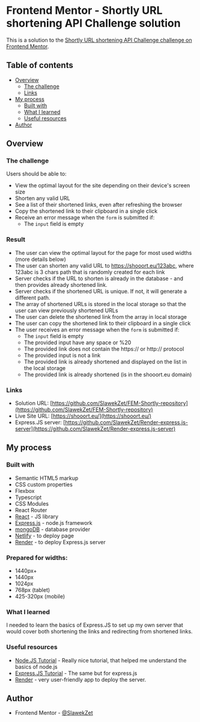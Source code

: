 # Frontend Mentor - Shortly URL shortening API Challenge solution

This is a solution to the [Shortly URL shortening API Challenge challenge on Frontend Mentor](https://www.frontendmentor.io/challenges/url-shortening-api-landing-page-2ce3ob-G).

## Table of contents

- [Overview](#overview)
  - [The challenge](#the-challenge)
  - [Links](#links)
- [My process](#my-process)
  - [Built with](#built-with)
  - [What I learned](#what-i-learned)
  - [Useful resources](#useful-resources)
- [Author](#author)

## Overview

### The challenge

Users should be able to:

- View the optimal layout for the site depending on their device's screen size
- Shorten any valid URL
- See a list of their shortened links, even after refreshing the browser
- Copy the shortened link to their clipboard in a single click
- Receive an error message when the `form` is submitted if:
  - The `input` field is empty

### Result

- The user can view the optimal layout for the page for most used widths (more details below)
- The user can shorten any valid URL to https://shooort.eu/123abc, where 123abc is 3 chars path that is randomly created for each link
- Server checks if the URL to shorten is already in the database - and then provides already shortened link.
- Server checks if the shortened URL is unique. If not, it will generate a different path.
- The array of shortened URLs is stored in the local storage so that the user can view previously shortened URLs
- The user can delete the shortened link from the array in local storage
- The user can copy the shortened link to their clipboard in a single click
- The user receives an error message when the `form` is submitted if:
  - The `input` field is empty
  - The provided input have any space or %20
  - The provided link does not contain the https:// or http:// protocol
  - The provided input is not a link
  - The provided link is already shortened and displayed on the list in the local storage
  - The provided link is already shortened (is in the shooort.eu domain)


### Links

- Solution URL: [https://github.com/SlawekZet/FEM-Shortly-repository](https://github.com/SlawekZet/FEM-Shortly-repository)
- Live Site URL: [https://shooort.eu/](https://shooort.eu/)
- Express.JS server: [https://github.com/SlawekZet/Render-express.js-server](https://github.com/SlawekZet/Render-express.js-server)

## My process

### Built with

- Semantic HTML5 markup
- CSS custom properties
- Flexbox
- Typescript
- CSS Modules
- React Router
- [React](https://reactjs.org/) - JS library
- [Express.js](https://expressjs.com/) - node.js framework
- [mongoDB](https://www.mongodb.com/) - database provider
- [Netlify](https://www.netlify.com/) - to deploy page
- [Render](https://render.com/) - to deploy Express.js server

### Prepared for widths:

- 1440px+
- 1440px
- 1024px
- 768px (tablet)
- 425-320px (mobile)

### What I learned

I needed to learn the basics of Express.JS to set up my own server that would cover both shortening the links and redirecting from shortened links. 

### Useful resources

- [Node.JS Tutorial](https://youtu.be/fBNz5xF-Kx4) - Really nice tutorial, that helped me understand the basics of node.js
- [Express.JS Tutorial](https://youtu.be/L72fhGm1tfE) - The same but for express.js
- [Render](https://render.com/) - very user-friendly app to deploy the server.

## Author

- Frontend Mentor - [@SlawekZet](https://www.frontendmentor.io/profile/SlawekZet)
